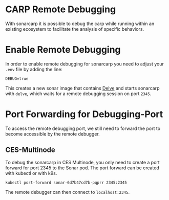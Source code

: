# CARP Remote Debugging

With sonarcarp it is possible to debug the carp while running within an existing ecosystem to facilitate the analysis 
of specific behaviors.

# Enable Remote Debugging

In order to enable remote debugging for sonarcarp you need to adjust your `.env` file by adding the line:

```
DEBUG=true
```

This creates a new sonar image that contains [Delve](https://github.com/go-delve/delve/tree/master) and starts sonarcarp
with `delve`, which waits for a remote debugging session on port `2345`.

# Port Forwarding for Debugging-Port

To access the remote debugging port, we still need to forward the port to become accessible by the remote debugger.

## CES-Multinode

To debug the sonarcarp in CES Multinode, you only need to create a port forward for port 2345 to the Sonar pod.
The port forward can be created with kubectl or with k9s.

```shell
kubectl port-forward sonar-6d7b47cd7b-pqprr 2345:2345
```

The remote debugger can then connect to `localhost:2345`.
